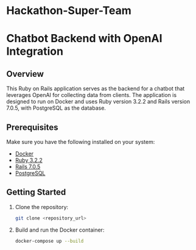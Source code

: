 # Hackathon-Super-Team
# Chatbot Backend with OpenAI Integration

## Overview

This Ruby on Rails application serves as the backend for a chatbot that leverages OpenAI for collecting data from clients. The application is designed to run on Docker and uses Ruby version 3.2.2 and Rails version 7.0.5, with PostgreSQL as the database.

## Prerequisites

Make sure you have the following installed on your system:

- [Docker](https://www.docker.com/)
- [Ruby 3.2.2](https://www.ruby-lang.org/)
- [Rails 7.0.5](https://rubyonrails.org/)
- [PostgreSQL](https://www.postgresql.org/)

## Getting Started

1. Clone the repository:
    ```bash
    git clone <repository_url>
    ```

2. Build and run the Docker container:
    ```bash
    docker-compose up --build
    ```
